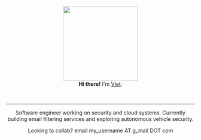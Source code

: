 <p align="center">
  <br />
  <img src="https://media4.giphy.com/media/v1.Y2lkPTc5MGI3NjExaHo0ODByaXJzbG9jemYyYXN6aHd5NmpteGwyeHpzNWxiNWJxcjlydSZlcD12MV9pbnRlcm5hbF9naWZfYnlfaWQmY3Q9Zw/GeimqsH0TLDt4tScGw/giphy.gif" width="200">
  <br />
  <strong>Hi there!</strong>
  I'm <a href="https://williamnguyen752.github.io">Viet</a>.
</p>
<br /><hr />

<p align="center">
  Software engineer working on security and cloud systems. Currently building email filtering services and exploring autonomous vehicle security.
</p>

<p align="center">
  Looking to collab? email my_username AT g_mail DOT com
</p>
